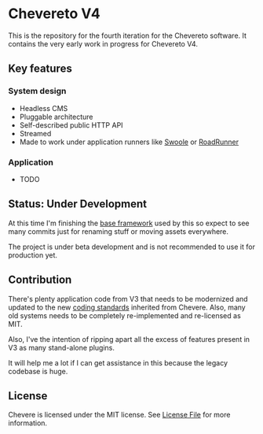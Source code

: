 # Chevereto V4

This is the repository for the fourth iteration for the Chevereto software. It contains the very early work in progress for Chevereto V4.

## Key features

### System design

- Headless CMS
- Pluggable architecture
- Self-described public HTTP API
- Streamed
- Made to work under application runners like [Swoole](https://www.swoole.co.uk/) or [RoadRunner](https://roadrunner.dev/)

### Application

- TODO

## Status: Under Development

At this time I'm finishing the [base framework](https://chevere.org/) used by this so expect to see many commits just for renaming stuff or moving assets everywhere.

The project is under beta development and is not recommended to use it for production yet.

## Contribution

There's plenty application code from V3 that needs to be modernized and updated to the new [coding standards](https://chevere.org/architecture/coding/coding-standard.html) inherited from Chevere. Also, many old systems needs to be completely re-implemented and re-licensed as MIT.

Also, I've the intention of ripping apart all the excess of features present in V3 as many stand-alone plugins.

It will help me a lot if I can get assistance in this because the legacy codebase is huge.

## License

Chevere is licensed under the MIT license. See [License File](LICENSE) for more information.
